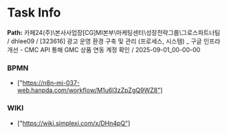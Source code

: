 # Task Info

**Path:** 카페24(주)\본사사업장\[CG]MI본부\마케팅센터\성장전략그룹\그로스파트너팀 / dhlee09 / [323616] 광고 운영 환경 구축 및 관리 (프로세스, 시스템) _ 구글 인프라 개선 - CMC API 통해 GMC 상품 연동 계정 확인 / 2025-09-01_00-00-00

### BPMN
- ["https://n8n-mi-037-web.hanpda.com/workflow/M1u6l3zZpZgQ9WZ8"]

### WIKI
- ["https://wiki.simplexi.com/x/DHn4pQ"]

